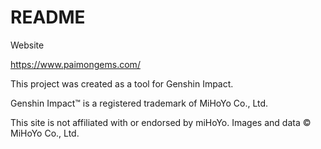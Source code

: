 # README
Website

https://www.paimongems.com/



This project was created as a tool for Genshin Impact. 

Genshin Impact™ is a registered trademark of MiHoYo Co., Ltd.

This site is not affiliated with or endorsed by miHoYo. Images and data © MiHoYo Co., Ltd.
